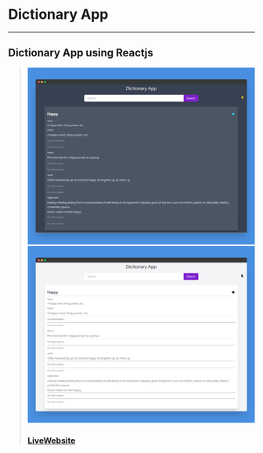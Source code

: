# Dictionary App
---
Dictionary App using Reactjs
---
> ![Website](public/images/screenshotapp.png)
> ![Website](public/images/screenshotapp2.png)
> ### [LiveWebsite](https://react-dictionaryapp.netlify.app/)
